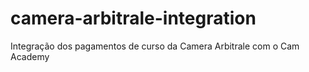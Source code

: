 # camera-arbitrale-integration
Integração dos pagamentos de curso da Camera Arbitrale com o Cam Academy
